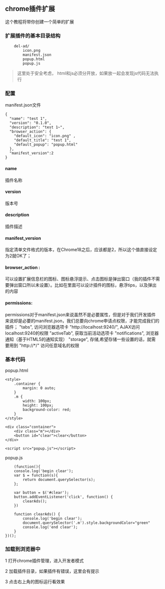 ## chrome插件扩展
这个教程将带你创建一个简单的扩展
### 扩展插件的基本目录结构
```
	del-ad/
		icon.png
		manifest.json
		popup.html
		popup.js
```

> 这里处于安全考虑， html和js必须分开放，如果放一起会发现js代码无法执行
> 
###  配置
manifest.json文件
```
{  
  "name": "test 1",  
  "version": "0.1.0",  
  "description": "test 1~",  
  "browser_action": {  
    "default_icon": "icon.png" ,
    "default_title": "test 1",
    "default_popup": "popup.html"
  },
  "manifest_version":2  
} 
```
#### name
插件名称
#### version
 版本号
#### description
 插件描述
#### manifest_version
指定清单文件格式的版本，在Chrome18之后，应该都是2，所以这个值直接设定为2就OK了；
#### browser_action :
可以设置扩展信息栏的图标、图标悬浮提示、点击图标是弹出窗口（我的插件不需要弹出窗口所以未设置）。比如在里面可以设计插件的图标，悬浮tips，以及弹出的内容
#### permissions:
permissions对于manifest.json来说虽然不是必要属性，但是对于我们开发插件来说却是必要的manifest.json，我们总要向chrome申请点权限，才能完成我们的插件；
"tabs", 访问浏览器选项卡
"http://localhost:9240/", AJAX访问localhost:9240的权限
"activeTab", 获取当前活动选项卡
"notifications", 浏览器通知（基于HTML5的通知实现）
"storage", 存储,希望存储一些设置的话，就需要用到
"http://*/" 访问任意域名的权限

### 基本代码
popup.html
```
<style>
	.container {
		margin: 0 auto;
	}
	.m {
		width: 100px;
		height: 100px;
		background-color: red;
	}
</style>

<div class="container">
	<div class="m"></div>
	<button id="clear">clear</button>
</div>

<script src="popup.js"></script>

```
popup.js
```
	(function(){
	console.log('begin clear');
	var $ = function(s){
		return document.querySelector(s);
	};
	
	var button = $('#clear');
	button.addEventListener('click', function() {
		clearAds();
	})

	function clearAds() {
		console.log('begin clear');
		document.querySelector('.m').style.backgroundColor="green"
		console.log('end clear');
	}
})();
```

### 加载到浏览器中
1 打开chrome插件管理，进入开发者模式

2 加载插件目录，如果插件有错误，这里会有提示

3 点击右上角的图标运行看效果